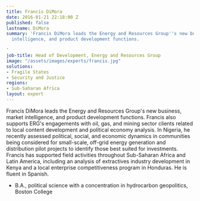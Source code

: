 ```yaml
---
title: Francis DiMora
date: 2016-01-21 22:18:00 Z
published: false
lastname: DiMora
summary: 'Francis DiMora leads the Energy and Resources Group''s new business, market
  intelligence, and product development functions.

'
job-title: Head of Development, Energy and Resources Group
image: "/assets/images/experts/francis.jpg"
solutions:
- Fragile States
- Security and Justice
regions:
- Sub-Saharan Africa
layout: expert
---
```


Francis DiMora leads the Energy and Resources Group's new business, market intelligence, and product development functions. Francis also supports ERG's engagements with oil, gas, and mining sector clients related to local content development and political economy analysis. In Nigeria, he recently assessed political, social, and economic dynamics in communities being considered for small-scale, off-grid energy generation and distribution pilot projects to identify those best suited for investments. Francis has supported field activities throughout Sub-Saharan Africa and Latin America, including an analysis of extractives industry development in Kenya and a local enterprise competitiveness program in Honduras. He is fluent in Spanish.

* B.A., political science with a concentration in hydrocarbon geopolitics, Boston College
